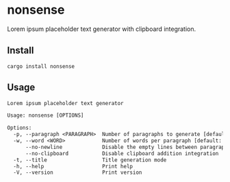# nonsense
Lorem ipsum placeholder text generator with clipboard integration.

## Install

```shell
cargo install nonsense
```

## Usage

```txt
Lorem ipsum placeholder text generator

Usage: nonsense [OPTIONS]

Options:
  -p, --paragraph <PARAGRAPH>  Number of paragraphs to generate [default: 1]
  -w, --word <WORD>            Number of words per paragraph [default: 64]
      --no-newline             Disable the empty lines between paragraphs
      --no-clipboard           Disable clipboard addition integration
  -t, --title                  Title generation mode
  -h, --help                   Print help
  -V, --version                Print version
```

